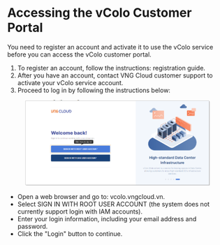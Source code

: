 # Accessing the vColo Customer Portal

You need to register an account and activate it to use the vColo service before you can access the vColo customer portal.

1. To register an account, follow the instructions: registration guide.
2. After you have an account, contact VNG Cloud customer support to activate your vColo service account.
3. Proceed to log in by following the instructions below:

<figure><img src="../.gitbook/assets/image (2) (1) (1) (1) (1) (1) (1) (1) (1) (1) (1) (1).png" alt=""><figcaption></figcaption></figure>

* Open a web browser and go to: vcolo.vngcloud.vn.
* Select SIGN IN WITH ROOT USER ACCOUNT (the system does not currently support login with IAM accounts).
* Enter your login information, including your email address and password.
* Click the "Login" button to continue.
